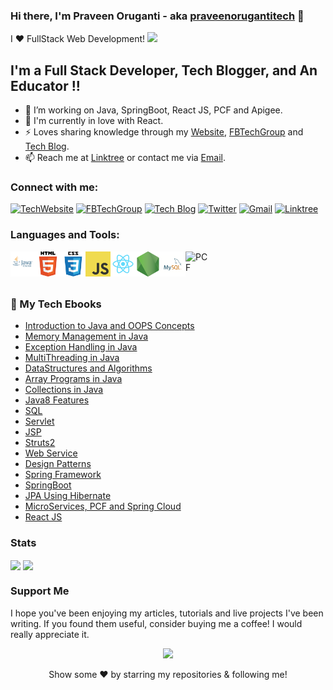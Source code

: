 
### Hi there, I'm Praveen Oruganti - aka [praveenorugantitech][linktree] 👋

I ❤️ FullStack Web Development! <img height="64px" src="https://raw.githubusercontent.com/praveenorugantitech/praveenorugantitech/master/images/Developer.gif">

## I'm a Full Stack Developer, Tech Blogger, and An Educator !!
- 🔭 I’m working on Java, SpringBoot, React JS, PCF and Apigee.
- 🌱 I'm currently in love with React.
- ⚡ Loves sharing knowledge through my [Website], [FBTechGroup] and [Tech Blog].
- 📫 Reach me at [Linktree] or contact me via [Email].


### Connect with me:

[![TechWebsite](https://img.shields.io/badge/-TechWebsite-blue?style=flat-square&logo=Website&logoColor=white)](https://praveenorugantitech.firebaseapp.com)
[![FBTechGroup](https://img.shields.io/badge/-FBTechGroup-blue?style=flat-square&logo=facebook&logoColor=white)](https://www.facebook.com/groups/praveenorugantitech)
[![Tech Blog](https://img.shields.io/badge/-Blog-orange?style=flat-square&logo=blogger&logoColor=white)](https://praveenorugantitech.blogspot.com)
[![Twitter](https://img.shields.io/badge/-Twitter-blue?style=flat-square&logo=Twitter&logoColor=white)](https://twitter.com/praveenoruganti)
[![Gmail](https://img.shields.io/badge/-Gmail-red?style=flat-square&logo=Gmail&logoColor=white)](mailto:praveenorugantitech@gmail.com)
[![Linktree](https://img.shields.io/badge/-Linktree-green?style=flat-square&logo=Linktree&logoColor=white)](https://linktr.ee/praveenoruganti)

### Languages and Tools:

<img align="left" alt="JAVA" width="40px" src="https://raw.githubusercontent.com/github/explore/80688e429a7d4ef2fca1e82350fe8e3517d3494d/topics/java/java.png" />
<img align="left" alt="HTML5" width="40px" src="https://raw.githubusercontent.com/github/explore/80688e429a7d4ef2fca1e82350fe8e3517d3494d/topics/html/html.png" />
<img align="left" alt="CSS3" width="40px" src="https://raw.githubusercontent.com/github/explore/80688e429a7d4ef2fca1e82350fe8e3517d3494d/topics/css/css.png" />
<img align="left" alt="JavaScript" width="40px" src="https://raw.githubusercontent.com/github/explore/80688e429a7d4ef2fca1e82350fe8e3517d3494d/topics/javascript/javascript.png" />
<img align="left" alt="React" width="40px" src="https://raw.githubusercontent.com/github/explore/80688e429a7d4ef2fca1e82350fe8e3517d3494d/topics/react/react.png" />
<img align="left" alt="Node.js" width="40px" src="https://raw.githubusercontent.com/github/explore/80688e429a7d4ef2fca1e82350fe8e3517d3494d/topics/nodejs/nodejs.png" />
<img align="left" alt="MySQL" width="40px" src="https://raw.githubusercontent.com/github/explore/80688e429a7d4ef2fca1e82350fe8e3517d3494d/topics/mysql/mysql.png" />
<img align="left" alt="PCF" width="40px" src="https://avatars2.githubusercontent.com/u/5497370?s=200&v=4" />

<br/><br/><br/>


### 📕 My Tech Ebooks
- [Introduction to Java and OOPS Concepts](https://github.com/praveenorugantitech/praveenorugantitech-ebooks/raw/master/Java%20Introduction_OOPS%20Concepts.pdf)
- [Memory Management in Java](https://github.com/praveenorugantitech/praveenorugantitech-ebooks/raw/master/Java%20Memory%20Management.pdf)
- [Exception Handling in Java](https://github.com/praveenorugantitech/praveenorugantitech-ebooks/raw/master/Java%20Exception%20Handling.pdf)
- [MultiThreading in Java](https://github.com/praveenorugantitech/praveenorugantitech-ebooks/raw/master/Java%20MultiThreading.pdf)
- [DataStructures and Algorithms](https://github.com/praveenorugantitech/praveenorugantitech-ebooks/raw/master/DataStructures_Algorithms.pdf)
- [Array Programs in Java](https://github.com/praveenorugantitech/praveenorugantitech-ebooks/raw/master/Java%20Array%20Programs.pdf)
- [Collections in Java](https://github.com/praveenorugantitech/praveenorugantitech-ebooks/raw/master/Java%20Collections.pdf)
- [Java8 Features](https://github.com/praveenorugantitech/praveenorugantitech-ebooks/raw/master/Java8%20Features.pdf)
- [SQL](https://github.com/praveenorugantitech/praveenorugantitech-ebooks/raw/master/SQL.pdf)
- [Servlet](https://github.com/praveenorugantitech/praveenorugantitech-ebooks/raw/master/Servlet.pdf)
- [JSP](https://github.com/praveenorugantitech/praveenorugantitech-ebooks/raw/master/JSP.pdf)
- [Struts2](https://github.com/praveenorugantitech/praveenorugantitech-ebooks/raw/master/Struts2.pdf)
- [Web Service](https://github.com/praveenorugantitech/praveenorugantitech-ebooks/raw/master/Web%20Service.pdf)
- [Design Patterns](https://github.com/praveenorugantitech/praveenorugantitech-ebooks/raw/master/Design%20Patterns.pdf)
- [Spring Framework](https://github.com/praveenorugantitech/praveenorugantitech-ebooks/raw/master/Spring%20Framework.pdf)
- [SpringBoot](https://github.com/praveenorugantitech/praveenorugantitech-ebooks/raw/master/SpringBoot.pdf)
- [JPA Using Hibernate](https://github.com/praveenorugantitech/praveenorugantitech-ebooks/raw/master/JPAUsingHibernate.pdf)
- [MicroServices, PCF and Spring Cloud](https://github.com/praveenorugantitech/praveenorugantitech-ebooks/raw/master/MicroServices_PCF_Spring%20Cloud.pdf)
- [React JS](https://github.com/praveenorugantitech/praveenorugantitech-ebooks/raw/master/React%20JS.pdf)

[Linktree]: https://linktr.ee/praveenoruganti
[Website]: https://praveenorugantitech.firebaseapp.com
[Tech Blog]: https://praveenorugantitech.blogspot.com
[FBTechGroup]: https://www.facebook.com/groups/praveenorugantitech
[Twitter]: https://twitter.com/praveenoruganti
[Instagram]: https://instagram.com/praveenorugantitech
[Email]: mailto:praveenorugantitech@gmail.com


### Stats

<img src="https://github-readme-stats.vercel.app/api?username=praveenorugantitech&count_private=true" align="center"/>

<img src="https://github-readme-stats.vercel.app/api/top-langs/?username=praveenorugantitech&layout=compact" align="center"/>

### Support Me
I hope you've been enjoying my articles, tutorials and live projects I've been writing. If you found them useful, consider buying me a coffee! I would really appreciate it.
<div align="center">
<a href="https://www.buymeacoffee.com/praveenoruganti" target="_blank"> <img src="https://cdn.buymeacoffee.com/buttons/default-yellow.png" ></a>
</div>
<div align="center">

Show some ❤️ by starring my repositories & following me!

</div>

